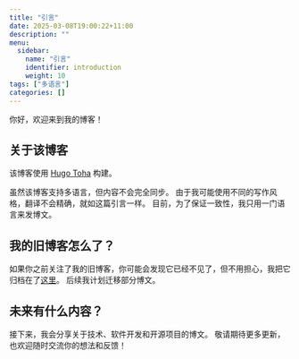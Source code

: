 ```yaml
---
title: "引言"
date: 2025-03-08T19:00:22+11:00
description: ""
menu:
  sidebar:
    name: "引言"
    identifier: introduction
    weight: 10
tags: ["多语言"]
categories: []
---
```


你好，欢迎来到我的博客！

## 关于该博客

该博客使用 [Hugo Toha](https://github.com/hugo-toha/toha) 构建。

虽然该博客支持多语言，但内容不会完全同步。
由于我可能使用不同的写作风格，翻译不会精确，就如这篇引言一样。
目前，为了保证一致性，我只用一门语言来发博文。

## 我的旧博客怎么了？

如果你之前关注了我的旧博客，你可能会发现它已经不见了，但不用担心，我把它归档在了[这里](https://github.com/FreeFlyingSheep/blog-old)。
后续我计划迁移部分博文。

## 未来有什么内容？

接下来，我会分享关于技术、软件开发和开源项目的博文。
敬请期待更多更新，也欢迎随时交流你的想法和反馈！
